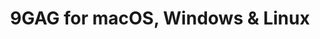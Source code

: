 ---
name: 9GAG
url: 'https://9gag.com'
category: Entertainment
title: '9GAG for macOS, Windows & Linux'
key: 9gag

---